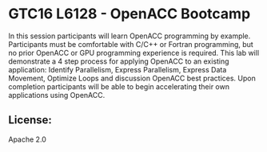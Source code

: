 
GTC16 L6128 - OpenACC Bootcamp
==============================
In this session participants will learn OpenACC programming by example.
Participants must be comfortable with C/C++ or Fortran programming, but no
prior OpenACC or GPU programming experience is required. This lab will
demonstrate a 4 step process for applying OpenACC to an existing application:
Identify Parallelism, Express Parallelism, Express Data Movement, Optimize
Loops and discussion OpenACC best practices. Upon completion participants will
be able to begin accelerating their own applications using OpenACC.

License:
-------
Apache 2.0
